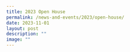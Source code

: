 ```yaml
---
title: 2023 Open House
permalink: /news-and-events/2023/open-house/
date: 2023-11-01
layout: post
description: ""
image: ""
---
```

